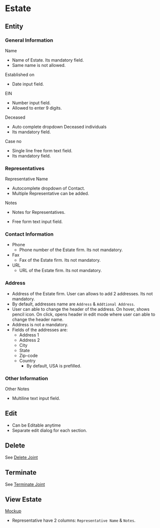 # Estate

## Entity

### General Information

Name 

- Name of Estate. Its mandatory field.
- Same name is not allowed.

Established on

- Date input field.

EIN 

- Number input field.
- Allowed to enter 9 digits.

Deceased 

- Auto complete dropdown Deceased individuals
- Its mandatory field.

Case no

- Single line free form text field.
- Its mandatory field.

### Representatives

Representative Name

- Autocomplete dropdown of Contact.
- Multiple Representative can be added.

Notes

- Notes for Representatives.

- Free form text input field.


### Contact Information

- Phone
  - Phone number of the Estate firm. Its not mandatory.
- Fax
  - Fax of the Estate firm. Its not mandatory.
- URL
  - URL of the Estate firm. Its not mandatory. 


### Address

- Address of the Estate firm. User can allows to add 2 addresses. Its not mandatory.
- By default, addresses name are `Address` & `Addtional Address`.
- User can able to change the header of the address. On hover, shows pencil icon. On click, opens header in edit mode where user can able to change the header name.
- Address is not a mandatory.
- Fields of the addresses are: 
  - Address 1 
  - Address 2
  - City 
  - State 
  - Zip-code
  - Country
    - By default, USA is prefilled.

### Other Information

Other Notes

- Multiline text input field.



## Edit

- Can be Editable anytime
- Separate edit dialog for each section.



## Delete

See [Delete Joint](../legal-entities/delete-legal-entity.md#estate)

## Terminate

See [Terminate Joint](../legal-entities/deceased-terminated-legal-entity.md#joint)

## View Estate

[Mockup](https://drive.google.com/file/d/1TIe7ESP_5QyyLQ-uhm-uKvhX186fAABU/view?usp=sharing)

- Representative have 2 columns: `Representative Name` & `Notes`.

